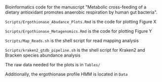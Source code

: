 Bioinformatics code for the manuscript "Metabolic cross-feeding of a dietary antioxidant promotes anaerobic respiration by human gut bacteria".

`Scripts/Ergothionase_Abudance_Plots.Rmd` is the code for plotting Figure X

`Scripts/Ergothionase_Metagenomics.Rmd` is the code for plotting Figure Y

`Scripts/Map_Reads.sh` is the shell script for read mapping analysis

`Scripts/kraken2_gtdb_pipeline.sh` is the shell script for Kraken2 and Bracken species abundance analysis 

The raw data needed for the plots is in `Tables/`

Additionally, the ergothionase profile HMM is located in `Data`
